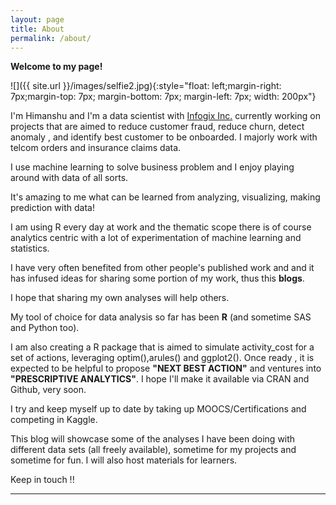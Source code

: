 ```yaml
---
layout: page
title: About
permalink: /about/
---
```


**Welcome to my page!**

![]({{ site.url }}/images/selfie2.jpg){:style="float: left;margin-right: 7px;margin-top: 7px; margin-bottom: 7px; margin-left: 7px; width: 200px"}

I'm Himanshu and I'm a data scientist with [Infogix Inc.](http://infogix.com) currently working on projects that are aimed to  reduce customer fraud, reduce churn, detect anomaly , and identify best customer to be onboarded. I majorly work with telcom orders and insurance claims data.

I use machine learning to solve business problem and I enjoy playing around with data of all sorts. 

It's amazing to me what can be learned from analyzing, visualizing, making prediction with data!

I am using R every day at work and the thematic scope there is of course analytics centric with a lot of experimentation of machine learning and statistics. 

I have very often benefited from other people's published work and and it has infused ideas for sharing some portion of my  work, thus this **blogs**. 

I hope that sharing my own analyses will help others. 

My tool of choice for data analysis so far has been **R** (and sometime SAS and Python too).

I am also creating a R package that is aimed to simulate activity_cost for a set of actions, leveraging optim(),arules() and ggplot2(). Once ready , it is expected to be helpful to propose **"NEXT BEST ACTION"**  and ventures into **"PRESCRIPTIVE ANALYTICS"**. I hope I'll make it available via CRAN and Github, very soon.

I try and keep myself up to date by taking up MOOCS/Certifications and competing in Kaggle.

This blog will showcase some of the analyses I have been doing with different data sets (all freely available), sometime for my projects and sometime for fun. I will also host materials for learners.

Keep in touch !!

---
